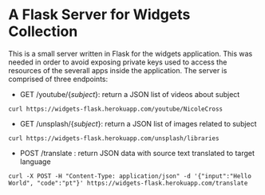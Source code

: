 # A Flask Server for Widgets Collection

This is a small server written in Flask for the widgets application. This was needed in order to avoid exposing private keys used to access the resources of the severall apps inside the application. The server is comprised of three endpoints:

- GET /youtube/{_subject_}: return a JSON list of videos about subject

`curl https://widgets-flask.herokuapp.com/youtube/NicoleCross`

- GET /unsplash/{_subject_}: return a JSON list of images related to subject

`curl https://widgets-flask.herokuapp.com/unsplash/libraries`

- POST /translate : return JSON data with source text translated to target language

`curl -X POST -H "Content-Type: application/json" -d '{"input":"Hello World", "code":"pt"}' https://widgets-flask.herokuapp.com/translate`
